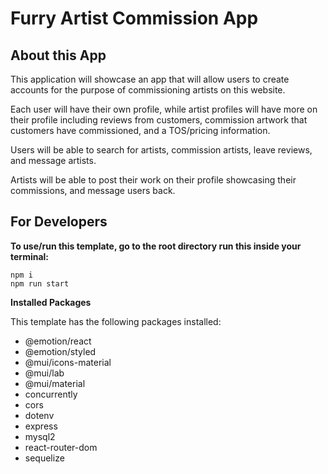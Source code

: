 # Furry Artist Commission App

## About this App

This application will showcase an app that will allow users to create accounts for the purpose of commissioning artists on this website.

Each user will have their own profile, while artist profiles will have more on their profile including reviews from customers, commission artwork that customers have commissioned, and a TOS/pricing information.

Users will be able to search for artists, commission artists, leave reviews, and message artists.

Artists will be able to post their work on their profile showcasing their commissions, and message users back.

## For Developers

**To use/run this template, go to the root directory run this inside your terminal:**

```
npm i
npm run start
```

**Installed Packages**

This template has the following packages installed:

- @emotion/react
- @emotion/styled
- @mui/icons-material
- @mui/lab
- @mui/material
- concurrently
- cors
- dotenv
- express
- mysql2
- react-router-dom
- sequelize
